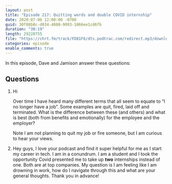 ```yaml
---
layout: post
title: "Episode 217: Quitting words and double COVID internship"
date: 2020-07-06 12:00:00 -0700
guid: 30f88b8c-d034-4800-9093-1066ee1cd6fb
duration: "30:19"
length: 29228755
file: "https://chrt.fm/track/FD81F6/dts.podtrac.com/redirect.mp3/download.softskills.audio/sse-217.mp3"
categories: episode
enable_comments: true
---
```


In this episode, Dave and Jamison answer these questions:

## Questions

1. Hi
   
   Over time I have heard many different terms that all seem to equate to “I no longer have a job”. Some examples are quit, fired, laid off and terminated. What is the difference between these (and others) and what is best (both from benefits and emotionally) for the employee and the employer?
   
   Note I am not planning to quit my job or fire someone, but I am curious to hear your views.


2. Hey guys, I love your podcast and find it super helpful for me as I start my career in tech. I am in a conundrum. I am a student and I took the opportunity Covid presented me to take up **two** internships instead of one. Both are at top companies. My question is I am feeling like I am drowning in work, how do I navigate through this and what are your general thoughts. Thank you in advance!
